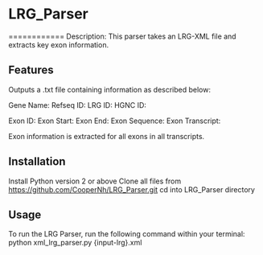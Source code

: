 # LRG_Parser
============
Description: This parser takes an LRG-XML file and extracts key exon information.


Features
--------
Outputs a .txt file containing information as described below:

Gene Name: 
Refseq ID: 
LRG ID: 
HGNC ID:
 
Exon ID:
Exon Start: 
Exon End: 
Exon Sequence: 
Exon Transcript: 

Exon information is extracted for all exons in all transcripts. 

Installation
------------
Install Python version 2 or above
Clone all files from https://github.com/CooperNh/LRG_Parser.git
cd into LRG_Parser directory


Usage
-----
To run the LRG Parser, run the following command within your terminal:
python xml_lrg_parser.py {input-lrg}.xml



